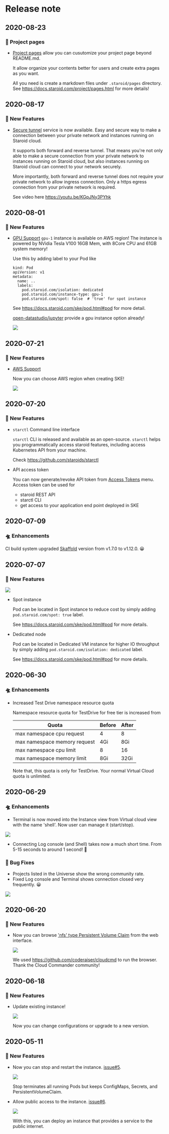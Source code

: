 # Release note

## 2020-08-23

### 💫 Project pages

 - [Project pages](https://docs.staroid.com/project/pages.html) allow you can cusutomize your project page beyond README.md.

   It allow organize your contents better for users and create extra pages as you want.

   All you need is create a markdown files under `.staroid/pages` directory. See https://docs.staroid.com/project/pages.html for more details!


## 2020-08-17

### 💫 New Features
 - [Secure tunnel](https://github.com/staroids/community/issues/12) service is now available. Easy and secure way to make a connection between your private network and instances running on Staroid cloud.
   
     It supports both forward and reverse tunnel. That means you're not only able to make a secure connection from your private network to instances running on Staroid cloud, but also instances running on Staroid cloud can connect to your network securely.

     More importantly, both forward and reverse tunnel does not require your private network to allow ingress connection. Only a https egress connection from your private network is required.

     See video here https://youtu.be/KGpJNy3PYhk

## 2020-08-01

### 💫 New Features
 - [GPU Support](https://github.com/staroids/community/issues/10) 
   `gpu-1` instance is available on AWS region!
   The instance is powered by NVidia Tesla V100 16GB Mem, with 8Core CPU and 61GB system memory!

   Use this by adding label to your Pod like
   
   ```
   kind: Pod
   apiVersion: v1
   metadata:
     name: ..
     labels:
       pod.staroid.com/isolation: dedicated
       pod.staroid.com/instance-type: gpu-1
       pod.staroid.com/spot: false  # 'true' for spot instance
   ```

   See https://docs.staroid.com/ske/pod.html#pod for more detail.

   [open-datastudio/jupyter](https://github.com/open-datastudio/jupyter) provide a gpu instance option already!

   ![](https://user-images.githubusercontent.com/1540981/89242052-73fd5300-d5b5-11ea-8439-a3b3ab3d5f7f.png)

## 2020-07-21

### 💫 New Features

 - [AWS Support](https://github.com/staroids/community/issues/2) 

    Now you can choose AWS region when creating SKE!

    ![](https://user-images.githubusercontent.com/63678710/88068484-1ed93000-cb25-11ea-8810-16e793a53e85.png)

## 2020-07-20

### 💫 New Features

 - `starctl` Command line interface

   `starctl` CLI is released and available as an open-source. `starctl` helps you programmatically access staroid features, including access Kubernetes API from your machine.

   Check https://github.com/staroids/starctl

 - API access token

   You can now generate/revoke API token from [Access Tokens](https://staroid.com/settings/accesstokens) menu. Access token can be used for

    - staroid REST API
    - starctl CLI
    - get access to your application end point deployed in SKE

## 2020-07-09

### 🛸 Enhancements

CI build system upgraded [Skaffold](https://skaffold.dev/) version from v1.7.0 to v1.12.0. 😀

## 2020-07-07

### 💫 New Features

  ![](https://user-images.githubusercontent.com/1540981/87073386-2a962f80-c1d2-11ea-8977-61f323f7c7c7.png)

  - Spot instance

    Pod can be located in Spot instance to reduce cost by simply adding `pod.staroid.com/spot: true` label.

    See https://docs.staroid.com/ske/pod.html#pod for more details.

  - Dedicated node

    Pod can be located in Dedicated VM instance for higher IO throughput by simply adding `pod.staroid.com/isolation: dedicated` label.

    See https://docs.staroid.com/ske/pod.html#pod for more details.


## 2020-06-30

### 🛸 Enhancements
  - Increased Test Drive namespace resource quota
    
    Namespace resource quota for TestDrive for free tier is increased from

    | Quota | Before | After |
    | ----- | ------ | ----- |
    | max namespace cpu request | 4 | 8 |
    | max namespace memory request | 4Gi | 8Gi |
    | max namespace cpu limit | 8 | 16 |
    | max namespace memory limit | 8Gi | 32Gi |

    Note that, this quota is only for TestDrive. Your normal Virtual Cloud quota is unlimited.


## 2020-06-29

### 🛸 Enhancements

  - Terminal is now moved into the Instance view from Virtual cloud view with the name 'shell'. Now user can manage it (start/stop).

  ![](https://user-images.githubusercontent.com/1540981/86165701-87a22f00-bac8-11ea-8c42-541480a9e312.png)

  - Connecting Log console (and Shell) takes now a much short time. From 5-15 seconds to around 1 second! 🚀

### 🐛 Bug Fixes

  - Projects listed in the Universe show the wrong community rate.
  - Fixed Log console and Terminal shows connection closed very frequently. 😀

  ![](https://user-images.githubusercontent.com/1540981/86163432-12812a80-bac5-11ea-9310-1bcbfa244cf4.png)

## 2020-06-20

### 💫 New Features

  - Now you can browse ['nfs' type Persistent Volume Claim](https://docs.staroid.com/virtual_cloud/storage.html#storageclassname) from the web interface.

    ![](https://user-images.githubusercontent.com/1540981/86165680-7f49f400-bac8-11ea-8885-53d97b77c4af.png)

    We used https://github.com/coderaiser/cloudcmd to run the browser. Thank the Cloud Commander community!

## 2020-06-18

### 💫 New Features

  - Update existing instance!

    ![](https://user-images.githubusercontent.com/1540981/86165633-6f321480-bac8-11ea-938c-8b38ffd23b48.png)

    Now you can change configurations or upgrade to a new version.


## 2020-05-11

### 💫 New Features

  - Now you can stop and restart the instance. [issue#5](https://github.com/staroids/community/issues/5).

    ![](https://user-images.githubusercontent.com/63678710/81838258-bce3c500-94fa-11ea-9cdf-06d05bc3c039.png)

    Stop terminates all running Pods but keeps ConfigMaps, Secrets, and PersistentVolumeClaim.

  - Allow public access to the instance. [issue#6](https://github.com/staroids/community/issues/6).

    ![](https://user-images.githubusercontent.com/63678710/84688011-6f8cb600-aef3-11ea-842d-8304d8cfffb5.png)

    With this, you can deploy an instance that provides a service to the public internet.
